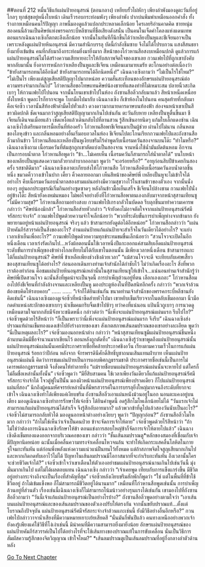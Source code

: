##ตอนที่ 212 หมื่นวิธีแก้แผ่นป้ายอนุสรณ์ (ตอนกลาง)
เหยียบรั้วไผ่หักๆ เพียงลำพังมองดูตะวันที่อยู่ไกลๆ ทุกข์สุขอยู่หนึ่งใบหน้า เดินเร็วรอบกระท่อมพังๆ เพียงลำพัง ปากบ่นพึมพำเหมือนออกคำสั่ง ทั้งร่างกายเหมือนคนไร้ปัญญา ภาพนี้มองดูแล้วแปลกประหลาดเล็กน้อย ใครเลยริอ่านคาดคิด ชายหนุ่มสองคนนี้ล้วนเป็นศิษย์แห่งพรรคกระบี่หลีซานที่ชื่อเสียงดังสนั่น เป็นคนในเจ็ดคำโคลงแห่งแดนเทพ
ตอนแรกเฉินฉางเซิงก็ตกตะลึงเล็กน้อย จากนั้นในทันทีก็นึกขึ้นได้ว่าเหลียงปั้นหูและชีเจียนอาจเป็นเพราะหลังดูแผ่นป้ายหินอนุสรณ์ มีความสำนึกบรรลุ บัดนี้กำลังซึมซาบ จึงไม่ได้ไปรบกวน
แสงสีสนธยายิ่งมายิ่งเข้มข้น คนที่กลับมาถึงกระท่อมยิ่งมายิ่งมาก สีหน้าของโก่วหานสือสงบเหมือนปกติ ดูแล้วการแก้แผ่นป้ายอนุสรณ์ไม่ได้สร้างความเสียหายอะไรให้กับสภาพจิตใจของเขาเลย กวนเฟยไป๋ที่ถูกเขาบังคับพากลับมานั้น ยิ่งอาการหนักกว่าเหลียงปั้นหูและชีเจียน เหมือนเมามายเมรัย ตะโกนอย่างต่อเนื่องว่า “ข้ายังสามารถทนได้อีกนิด! ข้ายังสามารถทนได้อีกนิดหนึ่ง!”
เฉินฉางเซิงถามว่า “ไม่เป็นไรใช่ไหม?”
“ไม่เป็นไร เพียงแต่สูญเสียสติปัญญาไปมากหน่อย ความสั่นสะเทือนของอักษรแผ่นป้ายอนุสรณ์ต่อความทรงจำมากเกินไป”
โก่วหานสือขอโทษแทนศิษย์น้องชายที่แสดงท่าทีไม่เหมาะสม ปลายนิ้วสะกิดเบาๆ ให้กวนเฟยไป๋ไปนอน จากนั้นโยนเขาเข้าไปในห้อง
ถังซานสือลิ่วกลับมาแล้ว สีหน้าเหน็ดเหนื่อยทั้งใบหน้า พูดอะไรก็ยากจะพูด โบกมือไปมากับ เฉินฉางเซิง ก็เข้าห้องในไปนอน คนสุดท้ายที่กลับมาคือเจ๋อซิ่ว เวลานั้นสีท้องฟ้าดำมืดไปทั่วแล้ว ดวงดาวมากมายดารดาษบนท้องฟ้า ส่องจนหน้าเขาเป็นสีขาวผิดปกติ ชัดเจนมากว่าสูญเสียสติปัญญามากเกินไปเช่นกัน
ตะวันลับหาย เหลียงปั้นหูตื่นขึ้นมา ชีเจียนก็เดินจนเมื่อยแล้ว เช็ดเหงื่อแล้วเดินกลับไปที่ลานสวน รู้สึกเขินอายนิดๆ แก้มใบเล็กแดงซ่าน
เฉินฉางเซิงไปเตรียมอาหารมื้อเย็นที่ห้องครัว โก่วหานสือพาชีเจียนมาเป็นผู้ช่วย ผ่านไปไม่นาน กลิ่นหอมของไอหุงข้าว และกลิ่นหอมอย่างอื่นเริ่มอบอวลในห้อง ชีเจียนไปตะโกนเรียกกวนเฟยไป๋และถังซานสือลิ่วมากินข้าว โก่วหานสือและเหลียงปั้นหูเงียบขรึมไร้คำพูดกับเนื้อรมควันสองจานบนโต๊ะ
“ทำไมหรือ?” เฉินฉางเซิงถาม
เนื้อรมควันที่ต้มสุกถูกเขาตัดแบ่งเป็นสองจาน จานหนึ่งใช้น้ำมันผัดต้นหอม อีกจานเป็นการอบน้ำตาล
โก่วหานสือพูดว่า “ข้า...ไม่เคยเห็น เนื้อรมควันก็สามารถใส่น้ำตาลได้”
บนใบหน้าของเหลียงปั้นหูแสดงความกลัวยากลำบากออกมา พูดว่า “จะอร่อยหรือ?”
“อายุก่อนสิบปีข้าเคยกินสองครั้ง รสชาติดีมาก” เฉินฉางเซิงเอาตะเกียบส่งให้โก่วหานสือ
โก่วหานสือคีบเนื้อรมควันอบน้ำตาลชิ้นหนึ่ง ขมวดคิ้ววางเข้าในปาก เคี้ยว คิ้วคลายออกมา
เห็นสีหน้าของศิษย์พี่ เหลียงปั้นหูจะไม่เข้าใจได้อย่างไร คีบเนื้อรมควันอบน้ำตาลสองสามแผ่นอย่างมีความสุขวางไว้ในชามข้าวของตัวเอง จากนั้นนั่งยองๆ อยู่นอกประตูธรณีเริ่มกินอย่างซูดซาดๆ
หลังกินข้าวมื้อเย็นเสร็จ ชีเจียนไปล้างชาม กวนเฟยไป๋นั่งอยู่ข้างโต๊ะ สีหน้ายังคงหม่นหมอง ไม่พอใจอย่างยิ่งที่โก่วหานสือพาตนเองกลับมาจากหน้าสุสานเทียนซู
“ไม่มีความสุข?” โก่วหานสือถามอย่างสงบ
กวนเฟยไป๋เกรงกลัวในบัดดล รีบลุกขึ้นมาทำความเคารพ กล่าวว่า “ศิษย์น้องมิกล้า”
โก่วหานสือส่ายหัวกล่าว “เจ้ายังคงไม่อาจตัดใจจากแผ่นป้ายอนุสรณ์รัศมีจรัสกระจ่างจ้า”
กวนเฟยไป๋พูดด้วยความจำใจเล็กน้อยว่า “พวกที่ระดับขั้นการบำเพ็ญห่างจากข้ามาก ยังพยายามอยู่หน้าแผ่นป้ายอนุสรณ์ จริงๆ แล้ว ข้าสามารถยังดูต่อได้อีกหน่อย”
โก่วหานสือกล่าวว่า “แผ่นป้ายคัมภีร์สวรรค์เป็นสิ่งของอะไร? อ่านแผ่นป้ายแก้แผ่นป้ายจะสำเร็จในวันเดียวได้อย่างไร? จะแย่งเวลาเช้าเย็นเพื่ออะไร?”
กวนเฟยไป๋พูดด้วยความทุกข์ระทมขมขื่นเล็กน้อยว่า “สวนโจวจะเปิดในอีกหนึ่งเดือน เวลาเร่งรัดเกินไป...หวังผ้อตอนนั้นใช้เวลาหนึ่งปีแกะออกแค่สามสิบเอ็ดแผ่นป้ายอนุสรณ์ ระดับขั้นการบำเพ็ญของข้าห่างไกลเทียบไม่ได้กับเขาในตอนนั้น มีเพียงเวลาหนึ่งเดือน ข้าสามารถแกะได้กี่แผ่นป้ายอนุสรณ์? ศิษย์พี่ ข้าเหลือเพียงช่วงชิงด้วยเวลา”
“แม้สวนโจวจะดี จะเทียบกับเศษเสี้ยวของสุสานเทียนซูได้อย่างไร? ก่อนออกเดินทางท่านเจ้าสำนักได้กำชับไว้ ไม่ว่าเกิดเรื่องอะไร สิ่งที่พวกเราต้องทำก่อน คือชมแผ่นป้ายหินอนุสรณ์เหล่านั้นในสุสานเทียนซูให้เข้าใจ...แน่นอนท่านเจ้าสำนักรู้ว่าศิษย์พี่เปิดสวนโจว ฉะนั้นสิ่งที่พูดน่าจะเป็นจุดนี้ การบำเพ็ญล้วนอยู่ที่ตน เลือกเองเถอะ”
โก่วหานสือมองไปยังชีเจียนที่กำลังล้างจานและเหลียงปั้นหู มองประตูห้องในที่ปิดสนิทอีกครั้ง กล่าวว่า “พวกเจ้าล้วนต้องขบคิดให้รอบคอบ”
......
......
“เจ้าก็ได้ยินเช่นกัน ขนาดท่านเจ้าสำนักของพรรคกระบี่หลีซานยังคิดเช่นนี้”
เฉินฉางเซิงมองดูเจ๋อซิ่วที่หน้าซีดส่ายหัวไปมา เขาหยิบเข็มเรียวจากในตลับเข็มออกมา นิ้วมือกดตำแหน่งสะบักของเขาเบาๆ นำเข็มคมกริบจิ้มเข้าไปช้าๆ ทว่าคงที่แน่นอน แป้นนิ้วถูเบาๆ การนวดดูเหมือนตามใจมากกลับมีจังหวะชนิดหนึ่ง กล่าวต่อว่า “นี่เพิ่งจะแผ่นป้ายอนุสรณ์แผ่นแรก รีบไปไย?”
เจ๋อซิ่วพูดด้วยไร้สีหน้าว่า “ก็เป็นเพราะว่านี่เพิ่งจะแผ่นป้ายอนุสรณ์แผ่นแรก จึงรีบ”
เฉินฉางเซิงส่งปราณแท้ผ่านเข็มทองแดงเข้าไปยังร่างกายของเขา สังเกตสภาพเส้นลมปราณของเขาอย่างละเอียด พูดว่า “นี่เป็นเหตุผลอะไร?”
เจ๋อซิ่วมองนอกหน้าต่าง กล่าวว่า “หน้าสุสานเทียนซูมีแผ่นป้ายอนุสรณ์ชิ้นหนึ่ง ด้านบนเดิมมีชื่อจำนวนมากเขียนไว้ ตอนหลังถูกตัดทิ้ง”
เฉินฉางเซิงรู้ว่าเขาพูดถึงแผ่นป้ายอนุสรณ์นั้น แผ่นป้ายอนุสรณ์แผ่นนั้นเคยมีประกาศรายชื่อที่คล้ายประกาศชิงอวิ๋น เรียงตามความเร็วในการแก้แผ่นป้ายอนุสรณ์ ร้อยกว่าปีก่อน หลังจาก จักรพรรดินีศักดิ์สิทธิ์บูชาถนนเสินแทนฝ่าบาท เห็นแผ่นป้ายอนุสรณ์แผ่นนี้ คิดว่าการชมแผ่นป้ายเป็นการแอบพิศกฎธรรมชาติ ประกาศรายชื่อเช่นนี้เป็นการไม่เคารพต่อกฎธรรมชาติ จึงสั่งคนให้ทำลายทิ้ง
“แม้รายชื่อบนแผ่นป้ายอนุสรณ์แผ่นนั้นจะหายไป แต่ใครก็ไม่ลืมชื่อเหล่านั้นทั้งนั้น”
เจ๋อซิ่วพูดว่า “มียี่สิบสามคน ใช้เวลาเพียงวันเดียวก็แก้แผ่นป้ายอนุสรณ์รัศมีจรัสกระจ่างจ้าได้ โจวตู๋ฟูในปีนั้น มองผิวหน้าแผ่นป้ายอนุสรณ์เพียงปราดเดียว ก็ไปแผ่นป้ายอนุสรณ์แผ่นที่สอง”
นึกถึงผู้คนมหัศจรรย์เหล่านั้นที่มีพรสวรรค์ในการบรรลุยิ่งใหญ่มากจนถึงระดับที่ยากจะเข้าใจ เฉินฉางเซิงทำได้เพียงแค่เงียบขรึม
ถังซานสือลิ่วเอาแผ่นหนังม้วนอยู่ในอก นอนตะแคงอยู่บนเตียง มองดูเฉินฉางเซิงทำการรักษาให้เจ๋อซิ่ว ได้ยินคำพูดนี้ อดรู้สึกโมโหเล็กน้อยไม่ได้ “วันแรกเจ้าไม่สามารถแก้แผ่นป้ายอนุสรณ์ได้สำเร็จ จึงรู้สึกอับอายมาก? แล้วพวกข้าที่ดูไปแล้วสองวันนับเป็นอะไร?”
เจ๋อซิ่วไม่สามารถกลับหัวได้ มองดูนอกหน้าต่างอย่างเงียบๆ พูดว่า “ปัญญาอ่อน?”
ถังซานสือลิ่วโมโหมาก กล่าวว่า “ถ้าไม่ใช่เห็นว่าเจ้าเป็นคนป่วย ข้าจะจัดการเจ้าให้ตาย”
เจ๋อซิ่วพูดด้วยไร้สีหน้าว่า “ถ้าไม่ใช่ว่าต้องการเฉินฉางเซิงรักษาให้ข้า ตอนแข่งการสอบใหญ่ข้าก็จัดการเจ้าให้ตายไปแล้ว”
เฉินฉางเซิงดึงเข็มทองแดงออกจากบริเวณคอของเขา กล่าวว่า “ชั้นเส้นลมปราณตู*หลักของสมองที่เชื่อมกับเจ้ามีปัญหานิดหน่อย ฉะนั้นเมื่อคลื่นความทรงจำเคลื่อนไหวจนล้น จะทำให้เกิดกระแสคลื่นโลหิตในกายจู่โจมกะทันหัน แต่ก่อนพึ่งพลังแห่งความแน่วแน่ฝืนทนไว้ทั้งหมด แต่ถ้าสภาพจิตใจสูญเสียมากเกินไป และหากเกิดกดทับเอาไว้ไม่ได้ ปัญหาในเส้นลมปราณมีโอกาสมากที่จะกำเริบกะทันหัน ถึงเวลานั้นใครจะช่วยชีวิตเจ้าได้?”
เจ๋อซิ่วเข้าใจว่าเขาเตือนให้ตัวเองอย่าชมแผ่นป้ายอนุสรณ์นานเกินไปเช่นวันนี้ มุ่งมั่นมากเกินไป แต่ไม่ได้ผลตอบแทน
เฉินฉางเซิง กล่าวว่า “เจ้าเคยพูด เทียบกับการแข็งแกร่งขึ้น มีชีวิตอยู่อย่างกระจ่างถึงจะเป็นเรื่องที่สำคัญที่สุด”
เจ๋อซิ่วหลังเงียบขรึมสักพักก็พูดว่า “ใช่ แต่ในพื้นที่ที่ข้าใช้ชีวิตอยู่ ถ้าไม่เข้มแข็งพอ ก็ไม่สามารถมีชีวิตอยู่ได้นานมาก”
เหมือนที่โก่วหานสือพูดเช่นนั้น การบำเพ็ญล้วนอยู่ที่ส่วนตัว เรื่องเช่นนี้เฉินฉางเซิงก็ไม่สามารถโน้มน้าวอย่างรุนแรงได้เช่นกัน เขามองไปที่ถังซานสือลิ่วถามว่า “วันนี้เจ้าแก้แผ่นป้ายอนุสรณ์เป็นอย่างไรบ้าง?”
ถังซานสือลิ่วพูดอย่างตามใจว่า “เอาเส้นบนแผ่นป้ายอนุสรณ์และของเส้นลมปราณของตัวเองปรับให้ตรงกัน จากนั้นขยับปราณแท้...ตั้งแต่โบราณถึงปัจจุบัน แผ่นป้ายอนุสรณ์รัศมีจรัสกระจ่างจ้าล้วนแกะเช่นนี้ ยังมีวิธีอย่างอื่นอีกหรือ?”
กวนเฟยไป๋กล่าววาจาน้ำเสียงที่มีความหมายเยาะเย้ยเสียดสี “นั่นมันกี่พันปีแล้ว คนทางเหนืออย่างพวกเจ้ายังคงรู้เพียงแค่ใช้วิธีที่โง่เง่าเช่นนี้ มิน่าคนที่มีความสามารถยิ่งมายิ่งน้อย อักษรแผ่นป้ายอนุสรณ์ของแผ่นป้ายคัมภีร์สวรรค์เป็นไปได้อย่างไรที่จะใช้เส้นทางของปราณแท้ในการขับเคลื่อน นั่นเป็นวิธีการสัมผัสความรู้สึกของจิตวิญญาณ เข้าใจไหม?”
*เส้นลมปราณตูเป็นเส้นลมปราณที่อยู่กึ่งกลางลำตัวด้านหลัง


[Go To Next Chapter]( ./214.md)
